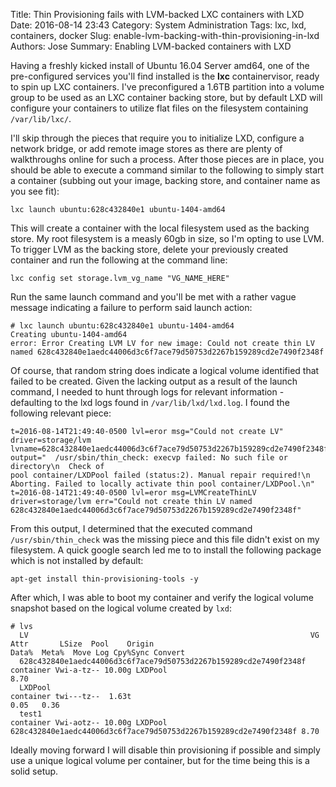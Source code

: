 Title: Thin Provisioning fails with LVM-backed LXC containers with LXD
Date: 2016-08-14 23:43
Category: System Administration
Tags: lxc, lxd, containers, docker
Slug: enable-lvm-backing-with-thin-provisioning-in-lxd
Authors: Jose
Summary: Enabling LVM-backed containers with LXD

Having a freshly kicked install of Ubuntu 16.04 Server amd64, one of the pre-configured services you'll find installed is the **lxc** containervisor, ready to spin up LXC containers. I've preconfigured a 1.6TB partition into a volume group to be used as an LXC container backing store, but by default LXD will configure your containers to utilize flat files on the filesystem containing `/var/lib/lxc/`. 

I'll skip through the pieces that require you to initialize LXD, configure a network bridge, or add remote image stores as there are plenty of walkthroughs online for such a process. After those pieces are in place, you should be able to execute a command similar to the following to simply start a container (subbing out your image, backing store, and container name as you see fit):

```
lxc launch ubuntu:628c432840e1 ubuntu-1404-amd64
```

This will create a container with the local filesystem used as the backing store. My root filesystem is a measly 60gb in size, so I'm opting to use LVM. To trigger LVM as the backing store, delete your previously created container and run the following at the command line:

```
lxc config set storage.lvm_vg_name "VG_NAME_HERE"
```

Run the same launch command and you'll be met with a rather vague message indicating a failure to perform said launch action:

```
# lxc launch ubuntu:628c432840e1 ubuntu-1404-amd64
Creating ubuntu-1404-amd64
error: Error Creating LVM LV for new image: Could not create thin LV named 628c432840e1aedc44006d3c6f7ace79d50753d2267b159289cd2e7490f2348f
```

Of course, that random string does indicate a logical volume identified that failed to be created. Given the lacking output as a result of the launch command, I needed to hunt through logs for relevant information - defaulting to the lxd logs found in `/var/lib/lxd/lxd.log`. I found the following relevant piece:

```
t=2016-08-14T21:49:40-0500 lvl=eror msg="Could not create LV" driver=storage/lvm lvname=628c432840e1aedc44006d3c6f7ace79d50753d2267b159289cd2e7490f2348f output="  /usr/sbin/thin_check: execvp failed: No such file or directory\n  Check of
pool container/LXDPool failed (status:2). Manual repair required!\n  Aborting. Failed to locally activate thin pool container/LXDPool.\n"
t=2016-08-14T21:49:40-0500 lvl=eror msg=LVMCreateThinLV driver=storage/lvm err="Could not create thin LV named 628c432840e1aedc44006d3c6f7ace79d50753d2267b159289cd2e7490f2348f"
```

From this output, I determined that the executed command `/usr/sbin/thin_check` was the missing piece and this file didn't exist on my filesystem. A quick google search led me to to install the following package which is not installed by default:

```
apt-get install thin-provisioning-tools -y 
```

After which, I was able to boot my container and verify the logical volume snapshot based on the logical volume created by `lxd`:

```
# lvs
  LV                                                               VG        Attr       LSize  Pool    Origin                                                           Data%  Meta%  Move Log Cpy%Sync Convert
  628c432840e1aedc44006d3c6f7ace79d50753d2267b159289cd2e7490f2348f container Vwi-a-tz-- 10.00g LXDPool                                                                  8.70
  LXDPool                                                          container twi---tz--  1.63t                                                                          0.05   0.36
  test1                                                            container Vwi-aotz-- 10.00g LXDPool 628c432840e1aedc44006d3c6f7ace79d50753d2267b159289cd2e7490f2348f 8.70
```

Ideally moving forward I will disable thin provisioning if possible and simply use a unique logical volume per container, but for the time being this is a solid setup.






